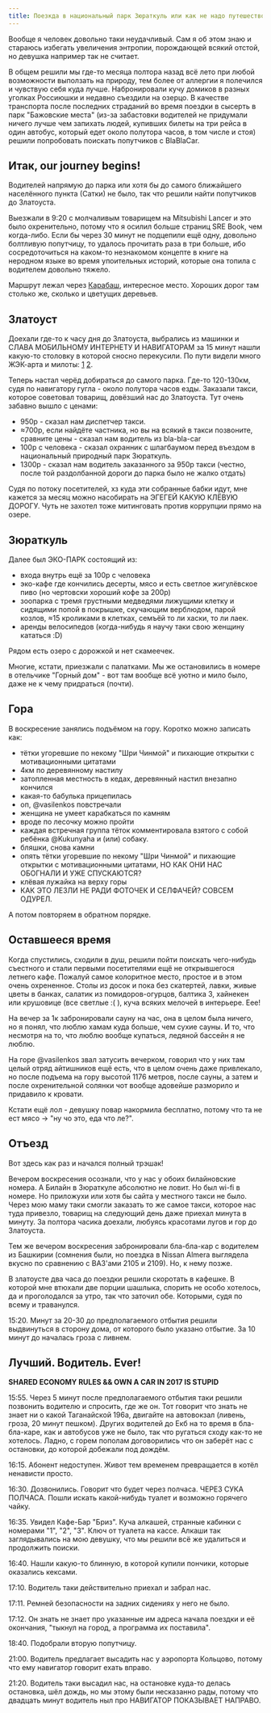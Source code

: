 ```yaml
---
title: Поезкда в национальный парк Зюраткуль или как не надо путешествовать
---
```


Вообще я человек довольно таки неудачливый. Сам я об этом знаю и стараюсь избегать увеличения энтропии, порождающей всякий отстой, но девушка например так не считает.

В общем решили мы где-то месяца полтора назад всё лето при любой возможности выползать на природу, тем более от аллергии я полечился и чувствую себя куда лучше. Набронировали кучу домиков в разных уголках Россиюшки и недавно съездили на озерцо. В качестве транспорта после последних страданий во время поездки в сысерть в парк "Бажовские места" (из-за забастовки водителей не придумали ничего лучше чем запихать людей, купивших билеты на три рейса в один автобус, который едет около полутора часов, в том числе и стоя) решили попробовать поискать попутчиков с BlaBlaCar.

## Итак, our journey begins!

Водителей напрямую до парка или хотя бы до самого ближайшего населённого пункта (Сатки) не было, так что решили найти попутчиков до Златоуста.

Выезжали в 9:20 с молчаливым товарищем на Mitsubishi Lancer и это было охренительно, потому что я осилил больше страниц SRE Book, чем когда-либо. Если бы через 30 минут не подцепили ещё одну, довольно болтливую попутчицу, то удалось прочитать раза в три больше, ибо сосредоточиться на каком-то незнакомом концепте в книге на неродном языке во время упоительных историй, которые она топила с водителем довольно тяжело.

Маршрут лежал через [Карабаш](https://twitter.com/strizhechenko/status/874506462793433089), интересное место. Хороших дорог там столько же, сколько и цветущих деревьев.

## Златоуст

Доехали где-то к часу дня до Златоуста, выбрались из машинки и СЛАВА МОБИЛЬНОМУ ИНТЕРНЕТУ И НАВИГАТОРАМ за 15 минут нашли какую-то столовку в которой сносно перекусили. По пути видели много ЖЭК-арта и милоты: [1](https://twitter.com/strizhechenko/status/874507486719610881) [2](https://twitter.com/strizhechenko/status/874507077888217088).

Теперь настал черёд добираться до самого парка. Где-то 120-130км, судя по навигатору гугла - около полутора часов езды. Заказали такси, которое советовал товарищ, довёзший нас до Златоуста. Тут очень забавно вышло с ценами:

- 950р - сказал нам диспетчер такси.
- ≈700р, если найдёте частника, но вы на всякий в такси позвоните, сравните цены - сказал нам водитель из bla-bla-car
- 100р с человека - сказал охранник с шлагбаумом перед въездом в национальный природный парк Зюраткуль.
- 1300р - сказал нам водитель заказанного за 950р такси (честно, после той раздолбанной дороги до парка было не жалко отдать)

Судя по потоку посетителей, хз куда эти собранные бабки идут, мне кажется за месяц можно насобирать на ЭГЕГЕЙ КАКУЮ КЛЁВУЮ ДОРОГУ. Чуть не захотел тоже митинговать против коррупции прямо на озере.

## Зюраткуль

Далее был ЭКО-ПАРК состоящий из:

- входа внутрь ещё за 100р с человека
- эко-кафе где кончились десерты, мясо и есть светлое жигулёвское пиво (но чертовски хороший кофе за 200р)
- зоопарка с тремя грустными медведями лижущими клетку и сидящими попой в покрышке, скучающим верблюдом, парой козлов, ≈15 кроликами в клетках, семъёй то ли хаски, то ли лаек.
- аренды велосипедов (когда-нибудь я научу таки свою женщину кататься :D)

Рядом есть озеро с дорожкой и нет скамеечек.

Многие, кстати, приезжали с палатками. Мы же остановились в номере в отельчике "Горный дом" - вот там вообще всё уютно и мило было, даже не к чему придраться (почти).

## Гора

В воскресение занялись подъёмом на гору. Коротко можно записать как:

- тётки угоревшие по некому "Шри Чинмой" и пихающие открытки с мотивационными цитатами
- 4км по деревянному настилу
- затопленная местность в кедах, деревянный настил внезапно кончился
- какая-то бабулька прицепилась
- оп, @vasilenkos повстречали
- женщина не умеет карабкаться по камням
- вроде по лесочку можно пройти
- каждая встречная группа тёток комментировала взятого с собой ребёнка @Kukunyaha и (или) собаку.
- бляшки, снова камни
- опять тётки угоревшие по некому "Шри Чинмой" и пихающие открытки с мотивационными цитатами, НО КАК ОНИ НАС ОБОГНАЛИ И УЖЕ СПУСКАЮТСЯ?
- клёвая лужайка на верху горы
- КАК ЭТО ЛЕЗЛИ НЕ РАДИ ФОТОЧЕК И СЕЛФАЧЕЙ? СОВСЕМ ОДУРЕЛ.

А потом повторяем в обратном порядке.

## Оставшееся время

Когда спустились, сходили в душ, решили пойти поискать чего-нибудь съестного и стали первыми посетителями ещё не открывшегося летнего кафе. Пожалуй самое колоритное место, простое и в этом очень охрененное. Столы из досок и пока без скатертей, лавки, живые цветы в банках, салатик из помидоров-огурцов, балтика 3, хайнекен или крушовице (все светлые :( ), куча всяких мелочей в интерьере. Еее!

На вечер за 1к забронировали сауну на час, она в целом была ничего, но я понял, что люблю хамам куда больше, чем сухие сауны. И то, что несмотря на то, что люблю вообще купаться, ледяной бассейн я не люблю.

На горе @vasilenkos звал затусить вечерком, говорил что у них там целый отряд айтишников ещё есть, что в целом очень даже привлекало, но после подъема на гору высотой 1176 метров, после сауны, а затем и после охренительной солянки чот вообще адовейше разморило и придавило к кровати.

Кстати ещё лол - девушку повар накормила бесплатно, потому что та не ест мясо -> "ну чо это, еда что ле?".

## Отъезд

Вот здесь как раз и начался полный трэшак!

Вечером воскресения осознали, что у нас у обоих билайновские номера. А Билайн в Зюраткуле абсолютно не ловит. Но был wi-fi в номере. Но приложухи или хотя бы сайта у местного такси не было. Через мою маму таки смогли заказать то же самое такси, которое нас туда привезло, товарищ на следующий день даже приехал минута в минуту. За полтора часика доехали, любуясь красотами лугов и гор до Златоуста.

Тем же вечером воскресения забронировали бла-бла-кар с водителем из Башкирии (сомнения были, но поездка в Nissan Almera выглядела вкусно по сравнению с ВАЗ'ами 2105 и 2109). Но, к нему позже.

В златоусте два часа до поездки решили скоротать в кафешке. В которой мне втюхали две порции шашлыка, спорить не особо хотелось, да и проголодался за утро, так что заточил обе. Которыми, судя по всему и траванулся.

15:20. Минут за 20-30 до предполагаемого отбытия решили выдвинуться в сторону дома, от которого было указано отбытие. За 10 минут до началась гроза с ливнем.

## Лучший. Водитель. Ever!

**SHARED ECONOMY RULES && OWN A CAR IN 2017 IS STUPID**

15:55. Через 5 минут после предполагаемого отбытия таки решили позвонить водителю и спросить, где же он. Тот говорит что знать не знает ни о какой Таганайской 196а, двигайте на автовокзал (ливень, гроза, 20 минут пешком). Других водителей до Екб на то время в бла-бла-каре, как и автобусов уже не было, так что ругаться сходу как-то не хотелось. Ладно, с горем пополам договорились что он заберёт нас с остановки, до которой добежали под дождём.

16:15. Абонент недоступен. Живот тем временем превращается в котёл ненависти просто.

16:30. Дозвонились. Говорит что будет через полчаса. ЧЕРЕЗ СУКА ПОЛЧАСА. Пошли искать какой-нибудь туалет и возможно горячего чайку.

16:35. Увидел Кафе-Бар "Бриз". Куча алкашей, странные кабинки с номерами "1", "2", "3". Ключ от туалета на кассе. Алкаши так заглядывались на мою девушку, что мы решили всё же удалиться и продолжить поиски.

16:40. Нашли какую-то блинную, в которой купили пончики, которые оказались кексами.

17:10. Водитель таки действительно приехал и забрал нас.

17:11. Ремней безопасности на задних сидениях у него не было.

17:12. Он знать не знает про указанные им адреса начала поездки и её окончания, "тыкнул на город, а программа их поставила".

18:40. Подобрали вторую попутчицу.

21:00. Водитель предлагает высадить нас у аэропорта Кольцово, потому что ему навигатор говорит ехать вправо.

21:20. Водитель таки высадил нас, на остановке куда-то делась остановка, шёл дождь, но мы этому были несказанно рады, потому что двадцать минут водитель ныл про НАВИГАТОР ПОКАЗЫВАЕТ НАПРАВО.
